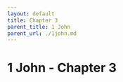 ```yaml
---
layout: default
title: Chapter 3
parent_title: 1 John
parent_url: ./1john.md
---
```


# 1 John - Chapter 3
